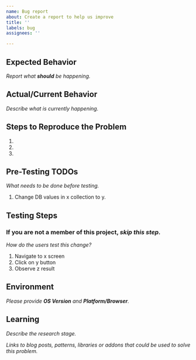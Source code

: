 ```yaml
---
name: Bug report
about: Create a report to help us improve
title: ''
labels: bug
assignees: ''

---
```


## Expected Behavior

_Report what **should** be happening._

## Actual/Current Behavior

_Describe what is currently happening._

## Steps to Reproduce the Problem

  1.
  2.
  3.

## Pre-Testing TODOs

_What needs to be done before testing._

  1. Change DB values in x collection to y.

## Testing Steps

### If you are not a member of this project, _skip this step._

_How do the users test this change?_

  1. Navigate to x screen
  2. Click on y button
  3. Observe z result

## Environment

_Please provide **OS Version** and **Platform/Browser**._

## Learning

_Describe the research stage._

_Links to blog posts, patterns, libraries or addons that could be used to solve this problem._
